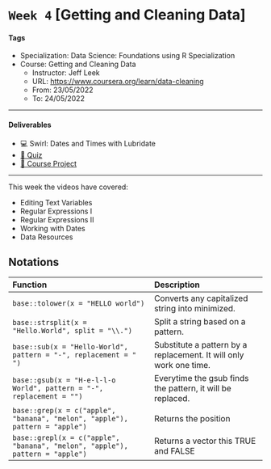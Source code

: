 # `Week 4` [Getting and Cleaning Data]

#### Tags

-   Specialization: Data Science: Foundations using R Specialization
-   Course: Getting and Cleaning Data
    -   Instructor: Jeff Leek
    -   URL: <https://www.coursera.org/learn/data-cleaning>
    -   From: 23/05/2022
    -   To: 24/05/2022

------------------------------------------------------------------------

#### Deliverables

-   :computer: Swirl: Dates and Times with Lubridate
-   [:pencil: Quiz](./getting_and_cleaning_data_quiz_4.md)
-   [:rocket: Course Project](https://github.com/AndersonUyekita/getting_and_cleaning_data_course_project)

------------------------------------------------------------------------

This week the videos have covered:

* Editing Text Variables
* Regular Expressions I
* Regular Expressions II
* Working with Dates
* Data Resources


## Notations

| Function                                                                     | Description                                                        |
|:-------------------------------------|:---------------------------------|
| `base::tolower(x = "HELLO world")`                                           | Converts any capitalized string into minimized.                    |
| `base::strsplit(x = "Hello.World", split = "\\.")`                           | Split a string based on a pattern.                                 |
| `base::sub(x = "Hello-World", pattern = "-", replacement = " ")`             | Substitute a pattern by a replacement. It will only work one time. |
| `base::gsub(x = "H-e-l-l-o World", pattern = "-", replacement = "")`         | Everytime the gsub finds the pattern, it will be replaced.         |
| `base::grep(x = c("apple", "banana", "melon", "apple"), pattern = "apple")`  | Returns the position                                               |
| `base::grepl(x = c("apple", "banana", "melon", "apple"), pattern = "apple")` | Returns a vector this TRUE and FALSE                               |
